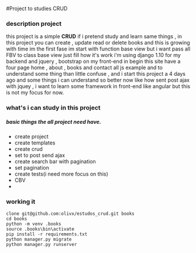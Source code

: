 
#Project to studies CRUD

### description project
this project is a simple **CRUD**  if i pretend study and learn same things , in this project you can create , update read or delete
books and this is growing with time im the first fase im start with function base view but i want pass all FBV to class base view
just fill how it's work i'm using django 1.10 for my backend and jquery , bootstrap on my front-end in begin this site have a four
page home , about , books and contact all js example and to understand some thing than little confuse , and i start this project
a 4 days ago and some things i can understand so better now like how sent post ajax with jquey , i want to learn some framework
in front-end like angular but this is not my focus for now.

### what's i can study in this project
##### basic things the all project need have.
- create project
- create templates
- create crud
- set to post send ajax
- create search bar with pagination
- set pagination
- create tests(i need more focus on this)
- CBV
-

### working it
```
clone git@github.com:olivx/estudos_crud.git books
cd books
python -m venv .books
source .books\bin\activate
pip install -r requirements.txt
python manager.py migrate
python manager.py runserver
```




